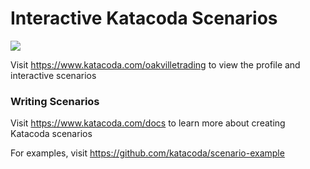 # Interactive Katacoda Scenarios

[![](http://shields.katacoda.com/katacoda/oakvilletrading/count.svg)](https://www.katacoda.com/oakvilletrading "Get your profile on Katacoda.com")

Visit https://www.katacoda.com/oakvilletrading to view the profile and interactive scenarios

### Writing Scenarios
Visit https://www.katacoda.com/docs to learn more about creating Katacoda scenarios

For examples, visit https://github.com/katacoda/scenario-example
